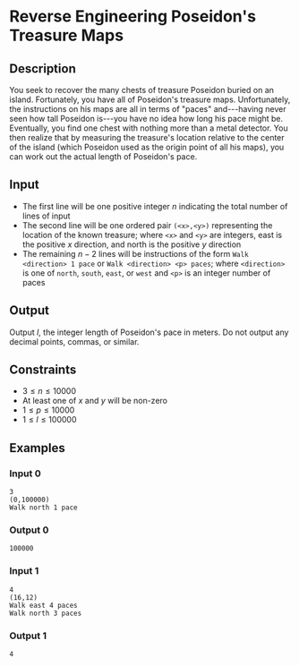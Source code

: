 # Reverse Engineering Poseidon's Treasure Maps

## Description

You seek to recover the many chests of treasure Poseidon buried on an island. Fortunately, you have all of Poseidon's treasure maps. Unfortunately, the instructions on his maps are all in terms of "paces" and---having never seen how tall Poseidon is---you have no idea how long his pace might be. Eventually, you find one chest with nothing more than a metal detector. You then realize that by measuring the treasure's location relative to the center of the island (which Poseidon used as the origin point of all his maps), you can work out the actual length of Poseidon's pace.

## Input

- The first line will be one positive integer $n$ indicating the total number of lines of input
- The second line will be one ordered pair `(<x>,<y>)` representing the location of the known treasure; where `<x>` and `<y>` are integers, east is the positive $x$ direction, and north is the positive $y$ direction
- The remaining $n-2$ lines will be instructions of the form `Walk <direction> 1 pace` or `Walk <direction> <p> paces`; where `<direction>` is one of `north`, `south`, `east`, or `west` and `<p>` is an integer number of paces

## Output

Output $l$, the integer length of Poseidon's pace in meters. Do not output any decimal points, commas, or similar.

## Constraints

- $3 \le n \le 10000$
- At least one of $x$ and $y$ will be non-zero
- $1 \le p \le 10000$
- $1 \le l \le 100000$

## Examples

### Input 0
```
3
(0,100000)
Walk north 1 pace
```

### Output 0
```
100000
```

### Input 1
```
4
(16,12)
Walk east 4 paces
Walk north 3 paces
```

### Output 1
```
4
```